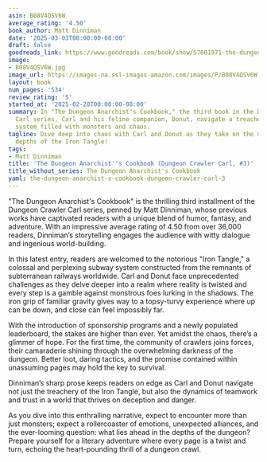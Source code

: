 ```yaml
---
asin: B08V4QSV6W
average_rating: '4.50'
book_author: Matt Dinniman
date: '2025-03-03T00:00:00-08:00'
draft: false
goodreads_link: https://www.goodreads.com/book/show/57001971-the-dungeon-anarchist-s-cookbook
image:
- B08V4QSV6W.jpg
image_url: https://images-na.ssl-images-amazon.com/images/P/B08V4QSV6W.01._SCLZZZZZZZ.jpg
layout: book
num_pages: '534'
review_rating: '5'
started_at: '2025-02-28T00:00:00-08:00'
summary: In "The Dungeon Anarchist's Cookbook," the third book in the Dungeon Crawler
  Carl series, Carl and his feline companion, Donut, navigate a treacherous subway
  system filled with monsters and chaos.
tagline: Dive deep into chaos with Carl and Donut as they take on the mind-bending
  depths of the Iron Tangle!
tags:
- Matt Dinniman
title: 'The Dungeon Anarchist''s Cookbook (Dungeon Crawler Carl, #3)'
title_without_series: The Dungeon Anarchist's Cookbook
yaml: the-dungeon-anarchist-s-cookbook-dungeon-crawler-carl-3
---
```


"The Dungeon Anarchist's Cookbook" is the thrilling third installment of the Dungeon Crawler Carl series, penned by Matt Dinniman, whose previous works have captivated readers with a unique blend of humor, fantasy, and adventure. With an impressive average rating of 4.50 from over 36,000 readers, Dinniman’s storytelling engages the audience with witty dialogue and ingenious world-building.

In this latest entry, readers are welcomed to the notorious "Iron Tangle," a colossal and perplexing subway system constructed from the remnants of subterranean railways worldwide. Carl and Donut face unprecedented challenges as they delve deeper into a realm where reality is twisted and every step is a gamble against monstrous foes lurking in the shadows. The iron grip of familiar gravity gives way to a topsy-turvy experience where up can be down, and close can feel impossibly far.

With the introduction of sponsorship programs and a newly populated leaderboard, the stakes are higher than ever. Yet amidst the chaos, there’s a glimmer of hope. For the first time, the community of crawlers joins forces, their camaraderie shining through the overwhelming darkness of the dungeon. Better loot, daring tactics, and the promise contained within unassuming pages may hold the key to survival.

Dinniman’s sharp prose keeps readers on edge as Carl and Donut navigate not just the treachery of the Iron Tangle, but also the dynamics of teamwork and trust in a world that thrives on deception and danger. 

As you dive into this enthralling narrative, expect to encounter more than just monsters; expect a rollercoaster of emotions, unexpected alliances, and the ever-looming question: what lies ahead in the depths of the dungeon? Prepare yourself for a literary adventure where every page is a twist and turn, echoing the heart-pounding thrill of a dungeon crawl.